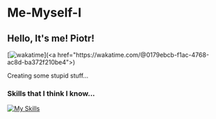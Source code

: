 # Me-Myself-I
## Hello, It's me! Piotr!

[![wakatime]([https://wakatime.com/badge/user/d59f36a5-e521-4384-8006-50557ff1b7d8.svg](https://wakatime.com/badge/user/0179ebcb-f1ac-4768-ac8d-ba372f210be4.svg))](<a href="https://wakatime.com/@0179ebcb-f1ac-4768-ac8d-ba372f210be4">)

Creating some stupid stuff...

### Skills that I think I know...
[![My Skills](https://skillicons.dev/icons?i=laravel,php,react,inertia,html,tailwindcss,css,mysql,postgres&theme=dark)](https://skillicons.dev)
